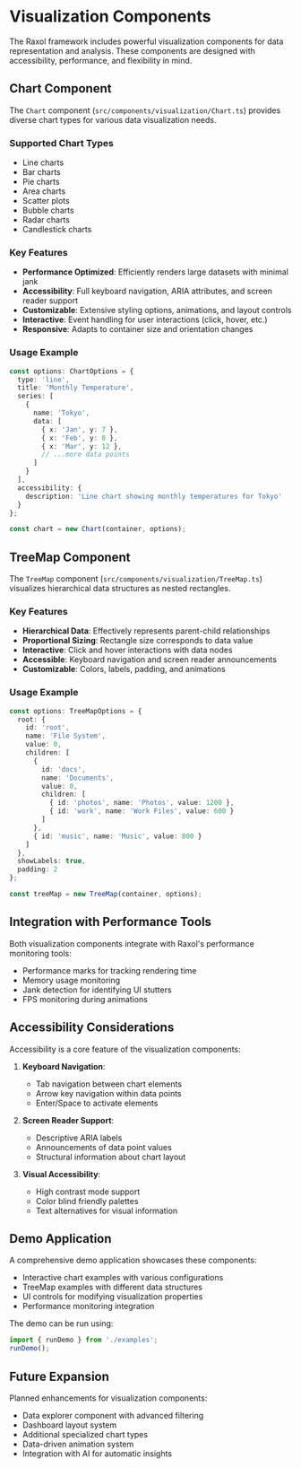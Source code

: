 # Visualization Components

The Raxol framework includes powerful visualization components for data representation and analysis. These components are designed with accessibility, performance, and flexibility in mind.

## Chart Component

The `Chart` component (`src/components/visualization/Chart.ts`) provides diverse chart types for various data visualization needs.

### Supported Chart Types

- Line charts
- Bar charts
- Pie charts
- Area charts
- Scatter plots
- Bubble charts
- Radar charts
- Candlestick charts

### Key Features

- **Performance Optimized**: Efficiently renders large datasets with minimal jank
- **Accessibility**: Full keyboard navigation, ARIA attributes, and screen reader support
- **Customizable**: Extensive styling options, animations, and layout controls
- **Interactive**: Event handling for user interactions (click, hover, etc.)
- **Responsive**: Adapts to container size and orientation changes

### Usage Example

```typescript
const options: ChartOptions = {
  type: 'line',
  title: 'Monthly Temperature',
  series: [
    {
      name: 'Tokyo',
      data: [
        { x: 'Jan', y: 7 },
        { x: 'Feb', y: 8 },
        { x: 'Mar', y: 12 },
        // ...more data points
      ]
    }
  ],
  accessibility: {
    description: 'Line chart showing monthly temperatures for Tokyo'
  }
};

const chart = new Chart(container, options);
```

## TreeMap Component

The `TreeMap` component (`src/components/visualization/TreeMap.ts`) visualizes hierarchical data structures as nested rectangles.

### Key Features

- **Hierarchical Data**: Effectively represents parent-child relationships
- **Proportional Sizing**: Rectangle size corresponds to data value
- **Interactive**: Click and hover interactions with data nodes
- **Accessible**: Keyboard navigation and screen reader announcements
- **Customizable**: Colors, labels, padding, and animations

### Usage Example

```typescript
const options: TreeMapOptions = {
  root: {
    id: 'root',
    name: 'File System',
    value: 0,
    children: [
      {
        id: 'docs',
        name: 'Documents',
        value: 0,
        children: [
          { id: 'photos', name: 'Photos', value: 1200 },
          { id: 'work', name: 'Work Files', value: 600 }
        ]
      },
      { id: 'music', name: 'Music', value: 800 }
    ]
  },
  showLabels: true,
  padding: 2
};

const treeMap = new TreeMap(container, options);
```

## Integration with Performance Tools

Both visualization components integrate with Raxol's performance monitoring tools:

- Performance marks for tracking rendering time
- Memory usage monitoring
- Jank detection for identifying UI stutters
- FPS monitoring during animations

## Accessibility Considerations

Accessibility is a core feature of the visualization components:

1. **Keyboard Navigation**:
   - Tab navigation between chart elements
   - Arrow key navigation within data points
   - Enter/Space to activate elements

2. **Screen Reader Support**:
   - Descriptive ARIA labels
   - Announcements of data point values
   - Structural information about chart layout

3. **Visual Accessibility**:
   - High contrast mode support
   - Color blind friendly palettes
   - Text alternatives for visual information

## Demo Application

A comprehensive demo application showcases these components:

- Interactive chart examples with various configurations
- TreeMap examples with different data structures
- UI controls for modifying visualization properties
- Performance monitoring integration

The demo can be run using:

```javascript
import { runDemo } from './examples';
runDemo();
```

## Future Expansion

Planned enhancements for visualization components:

- Data explorer component with advanced filtering
- Dashboard layout system
- Additional specialized chart types
- Data-driven animation system
- Integration with AI for automatic insights
